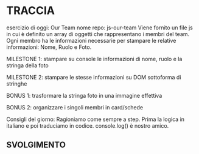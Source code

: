 # TRACCIA

esercizio di oggi: Our Team
nome repo: js-our-team
Viene fornito un file js in cui è definito un array di oggetti che rappresentano i membri del team.
Ogni membro ha le informazioni necessarie per stampare le relative informazioni: Nome, Ruolo e Foto.

MILESTONE 1:
stampare su console le informazioni di nome, ruolo e la stringa della foto

MILESTONE 2:
stampare le stesse informazioni su DOM sottoforma di stringhe

BONUS 1:
trasformare la stringa foto in una immagine effettiva

BONUS 2:
organizzare i singoli membri in card/schede

Consigli del giorno:
Ragioniamo come sempre a step.
Prima la logica in italiano e poi traduciamo in codice.
console.log() è nostro amico.

## SVOLGIMENTO